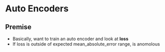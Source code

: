 # Auto Encoders

## Premise

* Basically, want to train an auto encoder and look at **loss**
* If loss is outside of expected mean_absolute_error range, is anomolous
